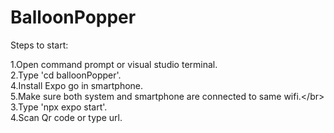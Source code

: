 # BalloonPopper

Steps to start:

1.Open command prompt or visual studio terminal.</br>
2.Type 'cd balloonPopper'.</br>
4.Install Expo go in smartphone.</br>
5.Make sure both system and smartphone are connected to same wifi.\</br>
3.Type 'npx expo start'.</br>
4.Scan Qr code or type url.</br>
